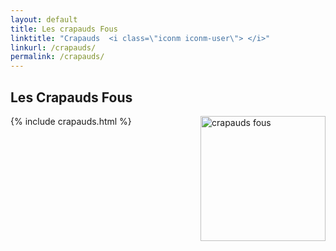```yaml
---
layout: default
title: Les crapauds Fous
linktitle: "Crapauds  <i class=\"iconm iconm-user\"> </i>"
linkurl: /crapauds/
permalink: /crapauds/
---
```


## Les Crapauds Fous
<img src="{{ site.urlimg }}/crapaud-fou.png" width="200" align="right" alt="crapauds fous "/>

{% include crapauds.html %}

